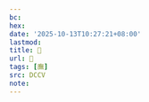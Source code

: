 ```yaml
---
bc:
hex:
date: '2025-10-13T10:27:21+08:00'
lastmod:
title: 􂯥
url: 􂯥
tags: [廡]
src: DCCV
note:
---
```

